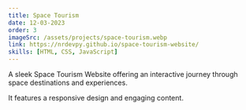 ```yaml
---
title: Space Tourism
date: 12-03-2023
order: 3
imageSrc: /assets/projects/space-tourism.webp
link: https://nrdevpy.github.io/space-tourism-website/
skills: [HTML, CSS, JavaScript]
---
```


A sleek Space Tourism Website offering an interactive journey through space destinations and experiences.

It features a responsive design and engaging content.